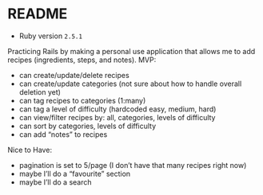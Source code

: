 # README

* Ruby version
`2.5.1`

Practicing Rails by making a personal use application that allows me to add recipes (ingredients, steps, and notes).
MVP:
- can create/update/delete recipes
- can create/update categories (not sure about how to handle overall deletion yet)
- can tag recipes to categories (1:many)
- can tag a level of difficulty (hardcoded easy, medium, hard)
- can view/filter recipes by: all, categories, levels of difficulty
- can sort by categories, levels of difficulty
- can add “notes” to recipes

Nice to Have:
- pagination is set to 5/page (I don’t have that many recipes right now)
- maybe I’ll do a “favourite” section
- maybe I’ll do a search
